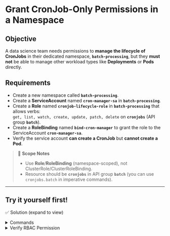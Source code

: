 # Grant CronJob-Only Permissions in a Namespace

## Objective
A data science team needs permissions to **manage the lifecycle of CronJobs** in their dedicated namespace, **`batch-processing`**, but they **must not** be able to manage other workload types like **Deployments** or **Pods** directly.

## Requirements
- Create a new namespace called **`batch-processing`**.
- Create a **ServiceAccount** named **`cron-manager-sa`** in **`batch-processing`**.
- Create a **Role** named **`cronjob-lifecycle-role`** in **`batch-processing`** that allows verbs:  
  `get, list, watch, create, update, patch, delete` on **`cronjobs`** (API group **`batch`**).
- Create a **RoleBinding** named **`bind-cron-manager`** to grant the role to the ServiceAccount **`cron-manager-sa`**.
- Verify the service account **can create a CronJob** but **cannot create a Pod**.

> 📝 **Scope Notes**
> - Use **Role**/**RoleBinding** (namespace-scoped), not ClusterRole/ClusterRoleBinding.
> - Resource should be **`cronjobs`** in API group **`batch`** (you can use `cronjobs.batch` in imperative commands).

---

## Try it yourself first!

✅ Solution (expand to view)
<details><summary>Commands</summary>

```bash

# Namespace
kubectl create namespace batch-processing

# ServiceAccount
kubectl create sa cron-manager-sa -n batch-processing

# Role
kubectl create role cronjob-lifecycle-role \
  -n batch-processing \
  --verb=get,list,watch,create,update,patch,delete \
  --resource=cronjobs.batch

# RoleBinding
kubectl create rolebinding bind-cron-manager \
  -n batch-processing \
  --role=cronjob-lifecycle-role \
  --serviceaccount=batch-processing:cron-manager-sa

</details>

<details><summary>YAML</summary>

```yaml

apiVersion: v1
kind: ServiceAccount
metadata:
  name: cron-manager-sa
  namespace: batch-processing
---
apiVersion: rbac.authorization.k8s.io/v1
kind: Role
metadata:
  name: cronjob-lifecycle-role
  namespace: batch-processing
rules:
  - apiGroups: ["batch"]
    resources: ["cronjobs"]
    verbs: ["get", "list", "watch", "create", "update", "patch", "delete"]
---
apiVersion: rbac.authorization.k8s.io/v1
kind: RoleBinding
metadata:
  name: bind-cron-manager
  namespace: batch-processing
subjects:
  - kind: ServiceAccount
    name: cron-manager-sa
    namespace: batch-processing
roleRef:
  apiGroup: rbac.authorization.k8s.io
  kind: Role
  name: cronjob-lifecycle-role
```

</details>


<details><summary>Verify RBAC Permission</summary>
  
```bash
# Should succeed
kubectl auth can-i create cronjobs.batch \
  --as=system:serviceaccount:batch-processing:cron-manager-sa \
  -n batch-processing

# Should fail
kubectl auth can-i create pods \
  --as=system:serviceaccount:batch-processing:cron-manager-sa \
  -n batch-processing
```

</details>
